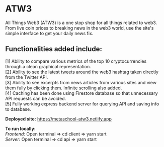 # ATW3
All Things Web3 (ATW3) is a one stop shop for all things related to web3. From live coin prices to breaking news in the web3 world, use the site's simple interface to get your daily news fix.
  
## Functionalities added include:
[1] Ability to compare various metrics of the top 10 cryptocurrencies through a clean graphical representation.<br />
[2] Ability to see the latest tweets around the web3 hashtag taken directly from the Twitter API.<br />
[3] Ability to see excerpts from news articles from various sites and view them fully by clicking them. Infinite scrolling also added.<br />
[4] Caching has been done using Firestore database so that unnecessary API requests can be avoided.<br />
[5] Fully working express backend server for querying API and saving info to database.<br />


**Deployed site:** https://metaschool-atw3.netlify.app

**To run locally:**<br />
  *Frontend:* Open terminal => cd client => yarn start<br />
  *Server:* Open terminal => cd api => yarn start
